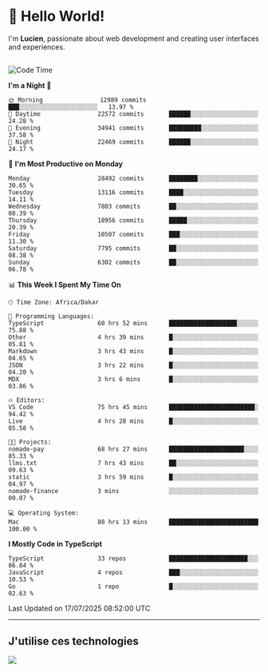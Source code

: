 # 👋 Hello World!

I'm **Lucien**, passionate about web development and creating user interfaces and experiences.

##

<!--START_SECTION:waka-->
![Code Time](http://img.shields.io/badge/Code%20Time-3%2C431%20hrs%2014%20mins-blue)

**I'm a Night 🦉** 

```text
🌞 Morning                12989 commits       ███░░░░░░░░░░░░░░░░░░░░░░   13.97 % 
🌆 Daytime                22572 commits       ██████░░░░░░░░░░░░░░░░░░░   24.28 % 
🌃 Evening                34941 commits       █████████░░░░░░░░░░░░░░░░   37.58 % 
🌙 Night                  22469 commits       ██████░░░░░░░░░░░░░░░░░░░   24.17 % 
```
📅 **I'm Most Productive on Monday** 

```text
Monday                   28492 commits       ████████░░░░░░░░░░░░░░░░░   30.65 % 
Tuesday                  13116 commits       ████░░░░░░░░░░░░░░░░░░░░░   14.11 % 
Wednesday                7803 commits        ██░░░░░░░░░░░░░░░░░░░░░░░   08.39 % 
Thursday                 18956 commits       █████░░░░░░░░░░░░░░░░░░░░   20.39 % 
Friday                   10507 commits       ███░░░░░░░░░░░░░░░░░░░░░░   11.30 % 
Saturday                 7795 commits        ██░░░░░░░░░░░░░░░░░░░░░░░   08.38 % 
Sunday                   6302 commits        ██░░░░░░░░░░░░░░░░░░░░░░░   06.78 % 
```


📊 **This Week I Spent My Time On** 

```text
🕑︎ Time Zone: Africa/Dakar

💬 Programming Languages: 
TypeScript               60 hrs 52 mins      ███████████████████░░░░░░   75.88 % 
Other                    4 hrs 39 mins       █░░░░░░░░░░░░░░░░░░░░░░░░   05.81 % 
Markdown                 3 hrs 43 mins       █░░░░░░░░░░░░░░░░░░░░░░░░   04.65 % 
JSON                     3 hrs 22 mins       █░░░░░░░░░░░░░░░░░░░░░░░░   04.20 % 
MDX                      3 hrs 6 mins        █░░░░░░░░░░░░░░░░░░░░░░░░   03.86 % 

🔥 Editors: 
VS Code                  75 hrs 45 mins      ████████████████████████░   94.42 % 
Live                     4 hrs 28 mins       █░░░░░░░░░░░░░░░░░░░░░░░░   05.58 % 

🐱‍💻 Projects: 
nomade-pay               68 hrs 27 mins      █████████████████████░░░░   85.33 % 
llms.txt                 7 hrs 43 mins       ██░░░░░░░░░░░░░░░░░░░░░░░   09.63 % 
static                   3 hrs 59 mins       █░░░░░░░░░░░░░░░░░░░░░░░░   04.97 % 
nomade-finance           3 mins              ░░░░░░░░░░░░░░░░░░░░░░░░░   00.07 % 

💻 Operating System: 
Mac                      80 hrs 13 mins      █████████████████████████   100.00 % 
```

**I Mostly Code in TypeScript** 

```text
TypeScript               33 repos            ██████████████████████░░░   86.84 % 
JavaScript               4 repos             ███░░░░░░░░░░░░░░░░░░░░░░   10.53 % 
Go                       1 repo              █░░░░░░░░░░░░░░░░░░░░░░░░   02.63 % 
```




 Last Updated on 17/07/2025 08:52:00 UTC
<!--END_SECTION:waka-->
---

## J'utilise ces technologies

<p align="left">
  <a href="https://skillicons.dev">
    <img src="https://skillicons.dev/icons?i=ts,js,go,ruby,css,scss,tailwind,react,vite,nextjs,docker,figma,ableton" />
  </a>
</p>

